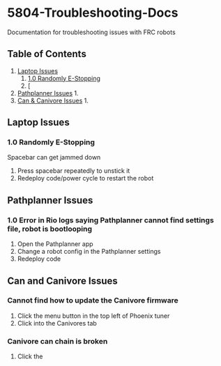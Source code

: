 # 5804-Troubleshooting-Docs
Documentation for troubleshooting issues with FRC robots

## Table of Contents
1. [Laptop Issues](#laptop-issues)
    1. [1.0 Randomly E-Stopping](#10-randomly-e-stopping)
    2. [
3. [Pathplanner Issues](#pathplanner-issues)
    1. 
5. [Can & Canivore Issues](#can-and-canivore-issues)
    1. 


## Laptop Issues
### 1.0 Randomly E-Stopping
Spacebar can get jammed down
1. Press spacebar repeatedly to unstick it
2. Redeploy code/power cycle to restart the robot

## Pathplanner Issues
### 1.0 Error in Rio logs saying Pathplanner cannot find settings file, robot is bootlooping
1. Open the Pathplanner app
2. Change a robot config in the Pathplanner settings
3. Redeploy code

## Can and Canivore Issues
### Cannot find how to update the Canivore firmware
1. Click the menu button in the top left of Phoenix tuner
2. Click into the Canivores tab
### Canivore can chain is broken
1. Click the 

